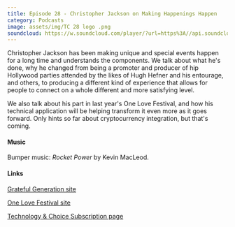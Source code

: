 ```yaml
---
title: Episode 28 - Christopher Jackson on Making Happenings Happen
category: Podcasts
image: assets/img/TC 28 logo .png
soundcloud: https://w.soundcloud.com/player/?url=https%3A//api.soundcloud.com/tracks/395727501
---
```

Christopher Jackson has been making unique and special events happen for a long time and understands the components. We talk about what he's done, why he changed from being a promoter and producer of hip Hollywood parties attended by the likes of Hugh Hefner and his entourage, and others, to producing a different kind of experience that allows for people to connect on a whole different and more satisfying level.

We also talk about his part in last year's One Love Festival, and how his technical application will be helping transform it even more as it goes forward. Only hints so far about cryptocurrency integration, but that's coming.


#### Music

Bumper music: *Rocket Power* by Kevin MacLeod.

#### Links

[Grateful Generation site](http://www.http://gratefulgeneration.com/)

[One Love Festival site](http://www.http://onelovefest.com/)

[Technology & Choice Subscription page](https://technologyandchoice.com/subscribe/)
